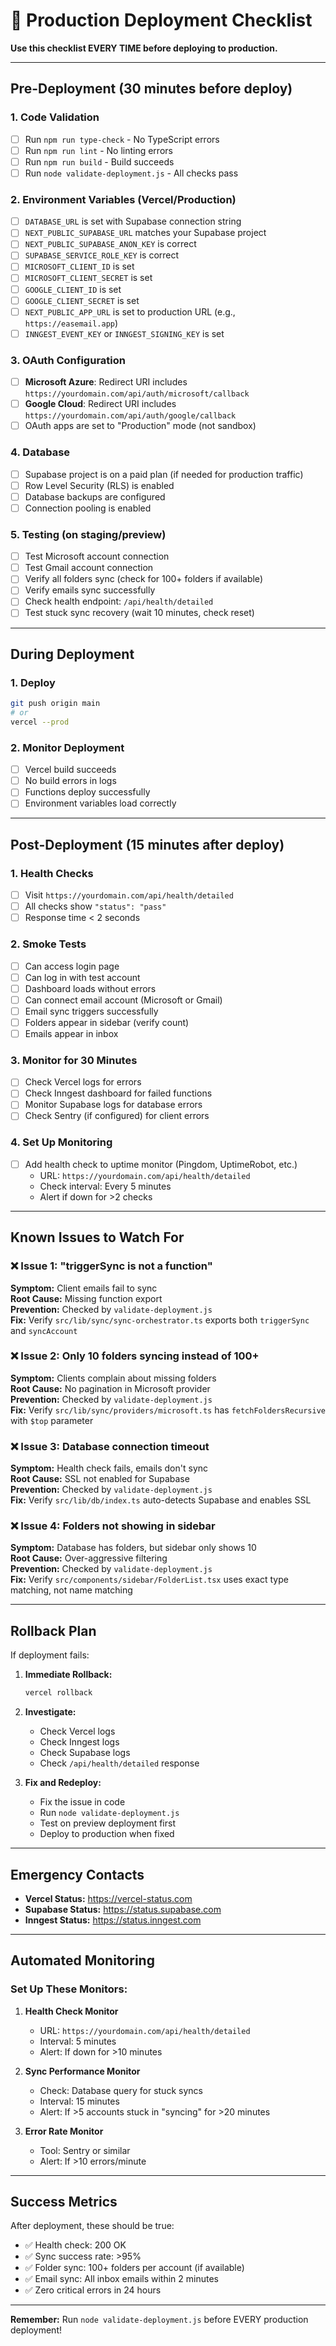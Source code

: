 # 🚀 Production Deployment Checklist

**Use this checklist EVERY TIME before deploying to production.**

---

## Pre-Deployment (30 minutes before deploy)

### 1. Code Validation

- [ ] Run `npm run type-check` - No TypeScript errors
- [ ] Run `npm run lint` - No linting errors
- [ ] Run `npm run build` - Build succeeds
- [ ] Run `node validate-deployment.js` - All checks pass

### 2. Environment Variables (Vercel/Production)

- [ ] `DATABASE_URL` is set with Supabase connection string
- [ ] `NEXT_PUBLIC_SUPABASE_URL` matches your Supabase project
- [ ] `NEXT_PUBLIC_SUPABASE_ANON_KEY` is correct
- [ ] `SUPABASE_SERVICE_ROLE_KEY` is correct
- [ ] `MICROSOFT_CLIENT_ID` is set
- [ ] `MICROSOFT_CLIENT_SECRET` is set
- [ ] `GOOGLE_CLIENT_ID` is set
- [ ] `GOOGLE_CLIENT_SECRET` is set
- [ ] `NEXT_PUBLIC_APP_URL` is set to production URL (e.g., `https://easemail.app`)
- [ ] `INNGEST_EVENT_KEY` or `INNGEST_SIGNING_KEY` is set

### 3. OAuth Configuration

- [ ] **Microsoft Azure**: Redirect URI includes `https://yourdomain.com/api/auth/microsoft/callback`
- [ ] **Google Cloud**: Redirect URI includes `https://yourdomain.com/api/auth/google/callback`
- [ ] OAuth apps are set to "Production" mode (not sandbox)

### 4. Database

- [ ] Supabase project is on a paid plan (if needed for production traffic)
- [ ] Row Level Security (RLS) is enabled
- [ ] Database backups are configured
- [ ] Connection pooling is enabled

### 5. Testing (on staging/preview)

- [ ] Test Microsoft account connection
- [ ] Test Gmail account connection
- [ ] Verify all folders sync (check for 100+ folders if available)
- [ ] Verify emails sync successfully
- [ ] Check health endpoint: `/api/health/detailed`
- [ ] Test stuck sync recovery (wait 10 minutes, check reset)

---

## During Deployment

### 1. Deploy

```bash
git push origin main
# or
vercel --prod
```

### 2. Monitor Deployment

- [ ] Vercel build succeeds
- [ ] No build errors in logs
- [ ] Functions deploy successfully
- [ ] Environment variables load correctly

---

## Post-Deployment (15 minutes after deploy)

### 1. Health Checks

- [ ] Visit `https://yourdomain.com/api/health/detailed`
- [ ] All checks show `"status": "pass"`
- [ ] Response time < 2 seconds

### 2. Smoke Tests

- [ ] Can access login page
- [ ] Can log in with test account
- [ ] Dashboard loads without errors
- [ ] Can connect email account (Microsoft or Gmail)
- [ ] Email sync triggers successfully
- [ ] Folders appear in sidebar (verify count)
- [ ] Emails appear in inbox

### 3. Monitor for 30 Minutes

- [ ] Check Vercel logs for errors
- [ ] Check Inngest dashboard for failed functions
- [ ] Monitor Supabase logs for database errors
- [ ] Check Sentry (if configured) for client errors

### 4. Set Up Monitoring

- [ ] Add health check to uptime monitor (Pingdom, UptimeRobot, etc.)
  - URL: `https://yourdomain.com/api/health/detailed`
  - Check interval: Every 5 minutes
  - Alert if down for >2 checks

---

## Known Issues to Watch For

### ❌ Issue 1: "triggerSync is not a function"

**Symptom:** Client emails fail to sync  
**Root Cause:** Missing function export  
**Prevention:** Checked by `validate-deployment.js`  
**Fix:** Verify `src/lib/sync/sync-orchestrator.ts` exports both `triggerSync` and `syncAccount`

### ❌ Issue 2: Only 10 folders syncing instead of 100+

**Symptom:** Clients complain about missing folders  
**Root Cause:** No pagination in Microsoft provider  
**Prevention:** Checked by `validate-deployment.js`  
**Fix:** Verify `src/lib/sync/providers/microsoft.ts` has `fetchFoldersRecursive` with `$top` parameter

### ❌ Issue 3: Database connection timeout

**Symptom:** Health check fails, emails don't sync  
**Root Cause:** SSL not enabled for Supabase  
**Prevention:** Checked by `validate-deployment.js`  
**Fix:** Verify `src/lib/db/index.ts` auto-detects Supabase and enables SSL

### ❌ Issue 4: Folders not showing in sidebar

**Symptom:** Database has folders, but sidebar only shows 10  
**Root Cause:** Over-aggressive filtering  
**Prevention:** Checked by `validate-deployment.js`  
**Fix:** Verify `src/components/sidebar/FolderList.tsx` uses exact type matching, not name matching

---

## Rollback Plan

If deployment fails:

1. **Immediate Rollback:**

   ```bash
   vercel rollback
   ```

2. **Investigate:**
   - Check Vercel logs
   - Check Inngest logs
   - Check Supabase logs
   - Check `/api/health/detailed` response

3. **Fix and Redeploy:**
   - Fix the issue in code
   - Run `node validate-deployment.js`
   - Test on preview deployment first
   - Deploy to production when fixed

---

## Emergency Contacts

- **Vercel Status:** https://vercel-status.com
- **Supabase Status:** https://status.supabase.com
- **Inngest Status:** https://status.inngest.com

---

## Automated Monitoring

### Set Up These Monitors:

1. **Health Check Monitor**
   - URL: `https://yourdomain.com/api/health/detailed`
   - Interval: 5 minutes
   - Alert: If down for >10 minutes

2. **Sync Performance Monitor**
   - Check: Database query for stuck syncs
   - Interval: 15 minutes
   - Alert: If >5 accounts stuck in "syncing" for >20 minutes

3. **Error Rate Monitor**
   - Tool: Sentry or similar
   - Alert: If >10 errors/minute

---

## Success Metrics

After deployment, these should be true:

- ✅ Health check: 200 OK
- ✅ Sync success rate: >95%
- ✅ Folder sync: 100+ folders per account (if available)
- ✅ Email sync: All inbox emails within 2 minutes
- ✅ Zero critical errors in 24 hours

---

**Remember:** Run `node validate-deployment.js` before EVERY production deployment!
